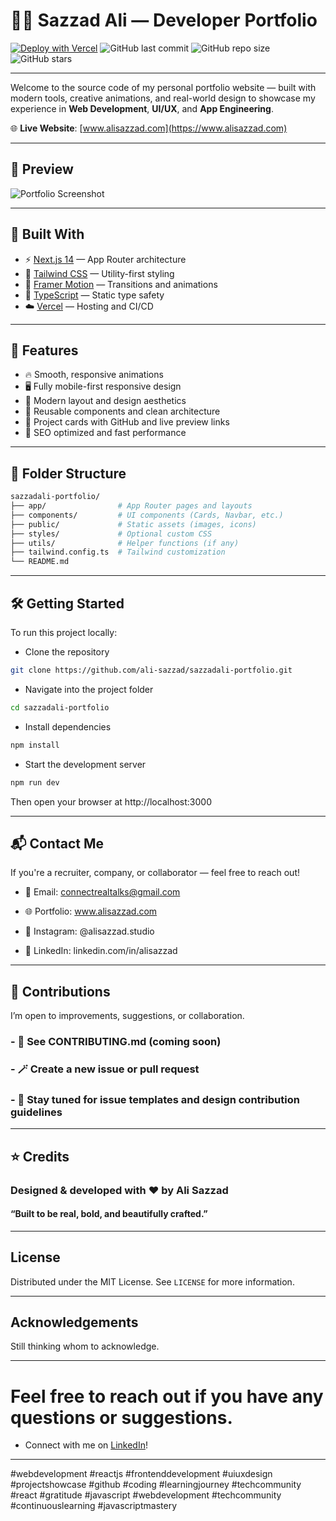 # 🧑‍💻 Sazzad Ali — Developer Portfolio

[![Deploy with Vercel](https://vercelbadge.vercel.app/api/ali-sazzad/sazzadali-portfolio)](https://vercel.com)
![GitHub last commit](https://img.shields.io/github/last-commit/ali-sazzad/sazzadali-portfolio)
![GitHub repo size](https://img.shields.io/github/repo-size/ali-sazzad/sazzadali-portfolio)
![GitHub stars](https://img.shields.io/github/stars/ali-sazzad/sazzadali-portfolio?style=social)

---

Welcome to the source code of my personal portfolio website — built with modern tools, creative animations, and real-world design to showcase my experience in **Web Development**, **UI/UX**, and **App Engineering**.

🌐 **Live Website**: [www.alisazzad.com](https://www.alisazzad.com)

---

## 📸 Preview

![Portfolio Screenshot](./public/preview.png)

---

## 🚀 Built With

- ⚡ [Next.js 14](https://nextjs.org/) — App Router architecture
- 🎨 [Tailwind CSS](https://tailwindcss.com/) — Utility-first styling
- 🎥 [Framer Motion](https://www.framer.com/motion/) — Transitions and animations
- 🧠 [TypeScript](https://www.typescriptlang.org/) — Static type safety
- ☁️ [Vercel](https://vercel.com/) — Hosting and CI/CD

---

## 🎨 Features

- 🔥 Smooth, responsive animations
- 🖥️ Fully mobile-first responsive design
- 🌈 Modern layout and design aesthetics
- 🧩 Reusable components and clean architecture
- 🔗 Project cards with GitHub and live preview links
- 🚀 SEO optimized and fast performance

---

## 📁 Folder Structure

```bash
sazzadali-portfolio/
├── app/                # App Router pages and layouts
├── components/         # UI components (Cards, Navbar, etc.)
├── public/             # Static assets (images, icons)
├── styles/             # Optional custom CSS
├── utils/              # Helper functions (if any)
├── tailwind.config.ts  # Tailwind customization
└── README.md
```
---


## 🛠️ Getting Started
To run this project locally:

- Clone the repository
```bash
git clone https://github.com/ali-sazzad/sazzadali-portfolio.git
```

- Navigate into the project folder
```bash
cd sazzadali-portfolio
```

- Install dependencies
```bash
npm install
```

- Start the development server
```bash
npm run dev
```

Then open your browser at http://localhost:3000

---

## 📬 Contact Me
If you're a recruiter, company, or collaborator — feel free to reach out!

- 📧 Email: connectrealtalks@gmail.com

- 🌐 Portfolio: www.alisazzad.com

- 📸 Instagram: @alisazzad.studio

- 💼 LinkedIn: linkedin.com/in/alisazzad

---

## 🤝 Contributions
I’m open to improvements, suggestions, or collaboration.

### - 📂 See CONTRIBUTING.md (coming soon)

### - 🪄 Create a new issue or pull request

### - 👀 Stay tuned for issue templates and design contribution guidelines

---

## ⭐ Credits

### Designed & developed with ❤️ by Ali Sazzad

#### “Built to be real, bold, and beautifully crafted.”

---

## License

Distributed under the MIT License. See `LICENSE` for more information.

---

## Acknowledgements

Still thinking whom to acknowledge.

---

# Feel free to reach out if you have any questions or suggestions. 
- Connect with me on [LinkedIn](https://www.linkedin.com/in/sazzadali/)!

--- 

#webdevelopment #reactjs #frontenddevelopment #uiuxdesign #projectshowcase #github #coding #learningjourney #techcommunity #react #gratitude #javascript #webdevelopment #techcommunity #continuouslearning #javascriptmastery